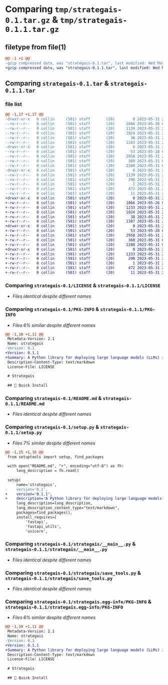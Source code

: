 # Comparing `tmp/strategais-0.1.tar.gz` & `tmp/strategais-0.1.1.tar.gz`

## filetype from file(1)

```diff
@@ -1 +1 @@
-gzip compressed data, was "strategais-0.1.tar", last modified: Wed May 31 23:10:10 2023, max compression
+gzip compressed data, was "strategais-0.1.1.tar", last modified: Wed May 31 23:39:17 2023, max compression
```

## Comparing `strategais-0.1.tar` & `strategais-0.1.1.tar`

### file list

```diff
@@ -1,17 +1,17 @@
-drwxr-xr-x   0 collin     (501) staff       (20)        0 2023-05-31 23:10:10.397839 strategais-0.1/
--rw-r--r--   0 collin     (501) staff       (20)     1066 2023-05-26 03:15:25.000000 strategais-0.1/LICENSE
--rw-r--r--   0 collin     (501) staff       (20)     1139 2023-05-31 23:10:10.397564 strategais-0.1/PKG-INFO
--rw-r--r--   0 collin     (501) staff       (20)     1024 2023-05-31 23:04:48.000000 strategais-0.1/README.md
--rw-r--r--   0 collin     (501) staff       (20)       38 2023-05-31 23:10:10.397891 strategais-0.1/setup.cfg
--rw-r--r--   0 collin     (501) staff       (20)     1283 2023-05-31 23:07:26.000000 strategais-0.1/setup.py
-drwxr-xr-x   0 collin     (501) staff       (20)        0 2023-05-31 23:10:10.395841 strategais-0.1/strategais/
--rw-r--r--   0 collin     (501) staff       (20)       53 2023-05-28 04:49:57.000000 strategais-0.1/strategais/__init__.py
--rw-r--r--   0 collin     (501) staff       (20)     2958 2023-05-31 22:58:57.000000 strategais-0.1/strategais/__main__.py
--rw-r--r--   0 collin     (501) staff       (20)      368 2023-05-31 04:51:38.000000 strategais-0.1/strategais/llm_tools.py
--rw-r--r--   0 collin     (501) staff       (20)     2280 2023-05-31 04:07:36.000000 strategais-0.1/strategais/save_tools.py
-drwxr-xr-x   0 collin     (501) staff       (20)        0 2023-05-31 23:10:10.397173 strategais-0.1/strategais.egg-info/
--rw-r--r--   0 collin     (501) staff       (20)     1139 2023-05-31 23:10:10.000000 strategais-0.1/strategais.egg-info/PKG-INFO
--rw-r--r--   0 collin     (501) staff       (20)      290 2023-05-31 23:10:10.000000 strategais-0.1/strategais.egg-info/SOURCES.txt
--rw-r--r--   0 collin     (501) staff       (20)        1 2023-05-31 23:10:10.000000 strategais-0.1/strategais.egg-info/dependency_links.txt
--rw-r--r--   0 collin     (501) staff       (20)      472 2023-05-31 23:10:10.000000 strategais-0.1/strategais.egg-info/requires.txt
--rw-r--r--   0 collin     (501) staff       (20)       11 2023-05-31 23:10:10.000000 strategais-0.1/strategais.egg-info/top_level.txt
+drwxr-xr-x   0 collin     (501) staff       (20)        0 2023-05-31 23:39:17.978816 strategais-0.1.1/
+-rw-r--r--   0 collin     (501) staff       (20)     1066 2023-05-26 03:15:25.000000 strategais-0.1.1/LICENSE
+-rw-r--r--   0 collin     (501) staff       (20)     1233 2023-05-31 23:39:17.978588 strategais-0.1.1/PKG-INFO
+-rw-r--r--   0 collin     (501) staff       (20)     1024 2023-05-31 23:04:48.000000 strategais-0.1.1/README.md
+-rw-r--r--   0 collin     (501) staff       (20)       38 2023-05-31 23:39:17.978873 strategais-0.1.1/setup.cfg
+-rw-r--r--   0 collin     (501) staff       (20)     1387 2023-05-31 23:34:58.000000 strategais-0.1.1/setup.py
+drwxr-xr-x   0 collin     (501) staff       (20)        0 2023-05-31 23:39:17.977455 strategais-0.1.1/strategais/
+-rw-r--r--   0 collin     (501) staff       (20)       53 2023-05-28 04:49:57.000000 strategais-0.1.1/strategais/__init__.py
+-rw-r--r--   0 collin     (501) staff       (20)     2958 2023-05-31 22:58:57.000000 strategais-0.1.1/strategais/__main__.py
+-rw-r--r--   0 collin     (501) staff       (20)      368 2023-05-31 04:51:38.000000 strategais-0.1.1/strategais/llm_tools.py
+-rw-r--r--   0 collin     (501) staff       (20)     2280 2023-05-31 04:07:36.000000 strategais-0.1.1/strategais/save_tools.py
+drwxr-xr-x   0 collin     (501) staff       (20)        0 2023-05-31 23:39:17.978386 strategais-0.1.1/strategais.egg-info/
+-rw-r--r--   0 collin     (501) staff       (20)     1233 2023-05-31 23:39:17.000000 strategais-0.1.1/strategais.egg-info/PKG-INFO
+-rw-r--r--   0 collin     (501) staff       (20)      290 2023-05-31 23:39:17.000000 strategais-0.1.1/strategais.egg-info/SOURCES.txt
+-rw-r--r--   0 collin     (501) staff       (20)        1 2023-05-31 23:39:17.000000 strategais-0.1.1/strategais.egg-info/dependency_links.txt
+-rw-r--r--   0 collin     (501) staff       (20)      472 2023-05-31 23:39:17.000000 strategais-0.1.1/strategais.egg-info/requires.txt
+-rw-r--r--   0 collin     (501) staff       (20)       11 2023-05-31 23:39:17.000000 strategais-0.1.1/strategais.egg-info/top_level.txt
```

### Comparing `strategais-0.1/LICENSE` & `strategais-0.1.1/LICENSE`

 * *Files identical despite different names*

### Comparing `strategais-0.1/PKG-INFO` & `strategais-0.1.1/PKG-INFO`

 * *Files 6% similar despite different names*

```diff
@@ -1,10 +1,11 @@
 Metadata-Version: 2.1
 Name: strategais
-Version: 0.1
+Version: 0.1.1
+Summary: A Python library for deploying large language models (LLMs) in local environments.
 Description-Content-Type: text/markdown
 License-File: LICENSE
 
 # Strategais
 
 ## 🚀 Quick Install
```

### Comparing `strategais-0.1/README.md` & `strategais-0.1.1/README.md`

 * *Files identical despite different names*

### Comparing `strategais-0.1/setup.py` & `strategais-0.1.1/setup.py`

 * *Files 7% similar despite different names*

```diff
@@ -1,15 +1,16 @@
 from setuptools import setup, find_packages
 
 with open("README.md", "r", encoding="utf-8") as fh:
     long_description = fh.read()
 
 setup(
     name='strategais',
-    version='0.1', 
+    version='0.1.1', 
+    description='A Python library for deploying large language models (LLMs) in local environments.',
     long_description=long_description,
     long_description_content_type="text/markdown", 
     packages=find_packages(),
     install_requires=[
         'fastapi',
         'fastapi_utils',
         'uvicorn',
```

### Comparing `strategais-0.1/strategais/__main__.py` & `strategais-0.1.1/strategais/__main__.py`

 * *Files identical despite different names*

### Comparing `strategais-0.1/strategais/save_tools.py` & `strategais-0.1.1/strategais/save_tools.py`

 * *Files identical despite different names*

### Comparing `strategais-0.1/strategais.egg-info/PKG-INFO` & `strategais-0.1.1/strategais.egg-info/PKG-INFO`

 * *Files 6% similar despite different names*

```diff
@@ -1,10 +1,11 @@
 Metadata-Version: 2.1
 Name: strategais
-Version: 0.1
+Version: 0.1.1
+Summary: A Python library for deploying large language models (LLMs) in local environments.
 Description-Content-Type: text/markdown
 License-File: LICENSE
 
 # Strategais
 
 ## 🚀 Quick Install
```

